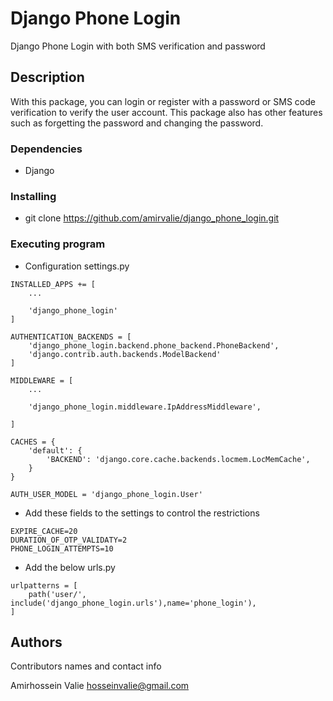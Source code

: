 # Django Phone Login

Django Phone Login with both SMS verification and password

## Description

With this package, you can login or register with a password or SMS code verification to verify the user account. This package also has other features such as forgetting the password and changing the password.


### Dependencies

* Django

### Installing

* git clone https://github.com/amirvalie/django_phone_login.git

### Executing program

* Configuration settings.py 
```
INSTALLED_APPS += [
    ... 

    'django_phone_login'
]

AUTHENTICATION_BACKENDS = [
    'django_phone_login.backend.phone_backend.PhoneBackend',
    'django.contrib.auth.backends.ModelBackend'
]

MIDDLEWARE = [
    ...

    'django_phone_login.middleware.IpAddressMiddleware',

]

CACHES = {
    'default': {
        'BACKEND': 'django.core.cache.backends.locmem.LocMemCache',
    }
}

AUTH_USER_MODEL = 'django_phone_login.User'
```

* Add these fields to the settings to control the restrictions

```
EXPIRE_CACHE=20
DURATION_OF_OTP_VALIDATY=2
PHONE_LOGIN_ATTEMPTS=10
```

* Add the below urls.py

```
urlpatterns = [
    path('user/', include('django_phone_login.urls'),name='phone_login'),
]
```


## Authors

Contributors names and contact info

Amirhossein Valie
hosseinvalie@gmail.com 
